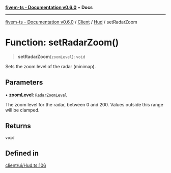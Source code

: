 [**fivem-ts - Documentation v0.6.0**](../../../../../README.md) • **Docs**

***

[fivem-ts - Documentation v0.6.0](../../../../../README.md) / [Client](../../../README.md) / [Hud](../README.md) / setRadarZoom

# Function: setRadarZoom()

> **setRadarZoom**(`zoomLevel`): `void`

Sets the zoom level of the radar (minimap).

## Parameters

• **zoomLevel**: [`RadarZoomLevel`](../type-aliases/RadarZoomLevel.md)

The zoom level for the radar, between 0 and 200. Values outside this range will be clamped.

## Returns

`void`

## Defined in

[client/ui/Hud.ts:106](https://github.com/Purpose-Dev/fivem-ts/blob/main/src/client/ui/Hud.ts#L106)
